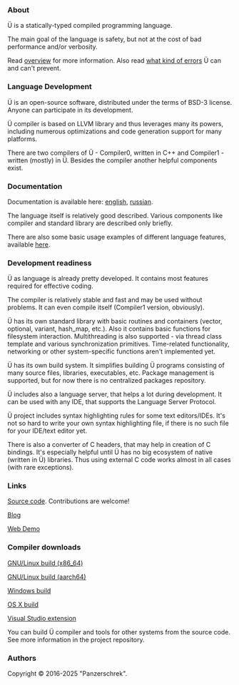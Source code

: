 ### About

Ü is a statically-typed compiled programming language.

The main goal of the language is safety, but not at the cost of bad performance and/or verbosity.

Read [overview](/overview.md) for more information.
Also read [what kind of errors](/what_errors_can_be_prevented.md) Ü can and can't prevent.


### Language Development

Ü is an open-source software, distributed under the terms of BSD-3 license.
Anyone can participate in its development.

Ü compiler is based on LLVM library and thus leverages many its powers, including numerous optimizations and code generation support for many platforms.

There are two compilers of Ü - Compiler0, written in C++ and Compiler1 - written (mostly) in Ü.
Besides the compiler another helpful components exist.


### Documentation

Documentation is available here: [english](https://panzerschrek.github.io/U-00DC-Sprache-site/docs/en/contents.html), [russian](https://panzerschrek.github.io/U-00DC-Sprache-site/docs/ru/contents.html).

The language itself is relatively good described.
Various components like compiler and standard library are described only briefly.

There are also some basic usage examples of different language features, available [here](https://github.com/Panzerschrek/U-00DC-Sprache/tree/master/source/examples).


### Development readiness

Ü as language is already pretty developed.
It contains most features required for effective coding.

The compiler is relatively stable and fast and may be used without problems.
It can even compile itself (Compiler1 version, obviously).

Ü has its own standard library with basic routines and containers (vector, optional, variant, hash_map, etc.).
Also it contains basic functions for filesystem interaction.
Multithreading is also supported - via thread class template and various synchronization primitives.
Time-related functionality, networking or other system-specific functions aren't implemented yet.

Ü has its own build system.
It simplifies building Ü programs consisting of many source files, libraries, executables, etc.
Package management is supported, but for now there is no centralized packages repository.

Ü includes also a language server, that helps a lot during development.
It can be used with any IDE, that supports the Language Server Protocol.

Ü project includes syntax highlighting rules for some text editors/IDEs.
It's not so hard to write your own syntax highlighting file, if there is no such file for your IDE/text editor yet.

There is also a converter of C headers, that may help in creation of C bindings.
It's especially helpful until Ü has no big ecosystem of native (written in Ü) libraries.
Thus using external C code works almost in all cases (with rare exceptions).


### Links

[Source code](https://github.com/Panzerschrek/U-00DC-Sprache).
Contributions are welcome!

[Blog](/blog.md)

[Web Demo](/web_demo.md)


### Compiler downloads

[GNU/Linux build (x86_64)](https://panzerschrek.github.io/U-00DC-Sprache-site/compiler_gnu_linux.zip)

[GNU/Linux build (aarch64)](https://panzerschrek.github.io/U-00DC-Sprache-site/compiler_gnu_linux_aarch64.zip)

[Windows build](https://panzerschrek.github.io/U-00DC-Sprache-site/compiler_windows.zip)

[OS X build](https://panzerschrek.github.io/U-00DC-Sprache-site/compiler_macos.zip)

[Visual Studio extension](https://panzerschrek.github.io/U-00DC-Sprache-site/Ü_extension.vsix)

You can build Ü compiler and tools for other systems from the source code.
See more information in the project repository.


### Authors

Copyright © 2016-2025 "Panzerschrek".
